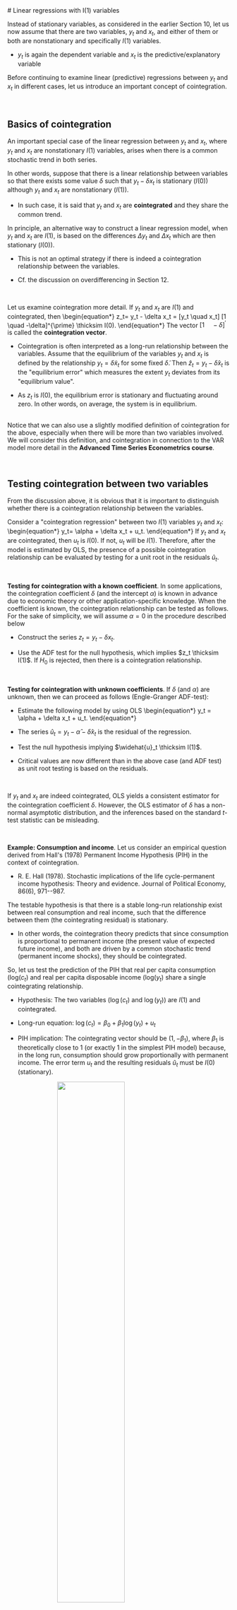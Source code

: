 <div id="part-ch13" class="chapter-title">
# Linear regressions with I(1) variables 
</div>

Instead of stationary variables, as considered in the earlier Section 10, let us now assume that there are two variables, $y_t$ and $x_t$, and either of them or both are nonstationary and specifically $I(1)$ variables. 

- $y_t$ is again the dependent variable and $x_t$ is the predictive/explanatory variable

<!-- - In general, when considering a linear regression model between $y_t$ and $x_t$, the OLS estimator $\widehat{\boldsymbol{\beta}}$ is not generally consistent estimator for the parameter vector. -->

Before continuing to examine linear (predictive) regressions between $y_t$ and $x_t$ in different cases, let us introduce an important concept of cointegration.

&nbsp;

## Basics of cointegration

An important special case of the linear regression between $y_t$ and $x_t$, where $y_t$ and $x_t$ are nonstationary $I(1)$ variables, arises when there is a common stochastic trend in both series. 

In other words, suppose that there is a linear relationship between variables so that there exists some value $\delta$ such that $y_t - \delta x_t$ is stationary ($I(0)$) although $y_t$ and $x_t$ are nonstationary ($I(1)$).

- In such case, it is said that $y_t$ and $x_t$ are **cointegrated** and they share the common trend. 

In principle, an alternative way to construct a linear regression model, when $y_t$ and $x_t$ are $I(1)$, is based on the differences $\Delta y_t$ and $\Delta x_t$ which are then stationary ($I(0)$).

- This is not an optimal strategy if there is indeed a cointegration relationship between the variables.

- Cf. the discussion on overdifferencing in Section 12.

&nbsp;

Let us examine cointegration more detail. If $y_t$ and $x_t$ are $I(1)$ and cointegrated, then 
\begin{equation*}
z_t= y_t - \delta x_t = [y_t \quad x_t] [1 \quad -\delta]^{\prime} \thicksim I(0).
\end{equation*}
The vector $[1 \quad -\delta]^{\prime}$ is called the **cointegration vector**. 

- Cointegration is often interpreted as a long-run relationship between the variables. Assume that the equilibrium of the variables $y_t$ and $x_t$ is defined by the relationship $y_t= \tilde{\delta} x_t$ for some fixed $\tilde{\delta}$. Then $\widehat{z}_t= y_t - \widehat{\delta} x_t$ is the "equilibrium error" which measures the extent $y_t$ deviates from its "equilibrium value". 

- As $z_t$ is $I(0)$, the equilibrium error is stationary and fluctuating around zero. In other words, on average, the system is in equilibrium.  
&nbsp;

Notice that we can also use a slightly modified definition of cointegration for the above, especially when there will be more than two variables involved. We will consider this definition, and cointegration in connection to the VAR model more detail in the **Advanced Time Series Econometrics course**.  
<!-- (Lutkepohl's definition). -->


<!-- [TSEK. Periaatteessa kai seuraavaa määritelmää ei ehkä tarvittaisi tällä kurssilla (JOS VECM-mallia ei esitellä) ja jäisi ATSE:n puolelle. Voi vaan sotkea tilannetta kun muuten yi on nyt esitetty y_t:n ja x_t:n välillä] 

**A slightly modified definition of cointegration** where all the variables are included in vector $\boldsymbol{y}_t = (y_{1t},\ldots, y_{nt})$ (such as both $y_t$ and $x_t$ above): The $I(d)$ process $\boldsymbol{y}_t = (y_{1t},\ldots, y_{nt})$ (where $n$ can be larger than 2 as above) is called **cointegrated** if there is a linear combination $\boldsymbol{\beta}^{\prime} \boldsymbol{y}_t$ with $\boldsymbol{\beta} \neq \boldsymbol{0}$ which is integrated of order less than $d$.

- In a typical case, $\boldsymbol{y}_t \thicksim I(1)$ and hence the `order less than $d$' implies $I(0)$. 

- A consequence of this definition is that if there is just one $I(d)$ component in $y_t$ and all the other components are stable (= $I(0)$), then the vector $\boldsymbol{y}_t$ is $I(d)$ and $\boldsymbol{\beta}^{\prime} \boldsymbol{y}_t$ involves a cointegration relation according to this definition.

-->

&nbsp;


## Testing cointegration between two variables

From the discussion above, it is obvious that it is important to distinguish whether there is a cointegration relationship between the variables. 

Consider a "cointegration regression" between two $I(1)$ variables $y_t$ and $x_t$:
\begin{equation*}
y_t= \alpha + \delta x_t + u_t.
\end{equation*}
If $y_t$ and $x_t$ are cointegrated, then $u_t$ is $I(0)$. If not, $u_t$ will be $I(1)$. Therefore, after the model is estimated by OLS, the presence of a possible cointegration relationship can be evaluated by testing for a unit root in the residuals $\widehat{u}_t$.

&nbsp;

**Testing for cointegration with a known coefficient**. In some applications, the cointegration coefficient $\delta$ (and the intercept $\alpha$) is known in advance due to economic theory or other application-specific knowledge. When the coefficient is known, the cointegration relationship can be tested as follows. For the sake of simplicity, we will assume $\alpha=0$ in the procedure described below

- Construct the series $z_t = y_{t} - \delta x_t$.

- Use the ADF test for the null hypothesis, which implies $z_t \thicksim I(1)$. If $H_0$ is rejected, then there is a cointegration relationship.

&nbsp;

**Testing for cointegration with unknown coefficients**. If $\delta$ (and $\alpha$) are unknown, then we can proceed as follows (Engle-Granger ADF-test):

- Estimate the following model by using OLS
\begin{equation*}
y_t = \alpha + \delta x_t + u_t.
\end{equation*}

- The series $\widehat{u}_t= y_t - \widehat{\alpha} - \widehat{\delta} x_t$ is the residual of the regression.

- Test the null hypothesis implying $\widehat{u}_t \thicksim I(1)$.

- Critical values are now different than in the above case (and ADF test) as unit root testing is based on the residuals.

&nbsp;

If $y_t$ and $x_t$ are indeed cointegrated, OLS yields a consistent estimator for the cointegration coefficient $\delta$. However, the OLS estimator of $\delta$ has a non-normal asymptotic distribution, and the inferences based on the standard $t$-test statistic can be misleading.  

&nbsp;

**Example: Consumption and income**. Let us consider an empirical question derived from Hall's (1978) Permanent Income Hypothesis (PIH) in the context of cointegration. 

- R. E. Hall (1978). Stochastic implications of the life cycle-permanent income hypothesis: Theory and evidence. Journal of Political Economy, 86(6), 971--987.

The testable hypothesis is that there is a stable long-run relationship exist between real consumption and real income, such that the difference between them (the cointegrating residual) is stationary.

- In other words, the cointegration theory predicts that since consumption is proportional to permanent income (the present value of expected future income), and both are driven by a common stochastic trend (permanent income shocks), they should be cointegrated.

<!-- - In other words, one can think that consumption $c_t$ is related to the income $y_t$ so that $c_t=a \, y_t, \, 0 \le a \le 1$. Therefore, it seems reasonable to assume that there is a long-term equilibrium between $c_t$ and $y_t$. If $c_t$ and $y_t$ are now $I(1)$ processes, then there should be a cointegration relationship between the variables. -->

So, let us test the prediction of the PIH that real per capita consumption (log($c_t$) and real per capita disposable income (log($y_t$) share a single cointegrating relationship.

- Hypothesis: The two variables ($\log(c_t)$ and $\log(y_t)$) are $I(1)$ and cointegrated.

- Long-run equation: $\log(c_t) = \beta_0 + \beta_1 \log(y_t) + u_t$ 

- PIH implication: The cointegrating vector should be $(1,-\beta_1)$, where $\beta_1$ is theoretically close to 1 (or exactly 1 in the simplest PIH model) because, in the long run, consumption should grow proportionally with permanent income. The error term $u_t$ and the resulting residuals $\widehat{u}_t$ must be $I(0)$ (stationary).

<img src="PIHdata.png" width="55%" style="display: block; margin: auto;" />
<center>
<span style="color: #0069d9;">Figure: Monthly U.S. data (sample period 1959:1--2025:8) on (log) consumption and income.</span>
</center>

&nbsp;

Check first the unit root hypothesis for the two time series:
```markdown
log(c_t)
Test Statistic: -2.005634 
P-value: 0.595

log(y_t)
Test Statistic: -2.582764 
P-value: 0.289 
```

Estimation result of the cointegration regression:

```markdown
Coefficients:
            Estimate Std. Error t value Pr(>|t|)    
(Intercept) 0.383122   0.044448    8.62 6.29e-16 ***
ln_Y        1.048293   0.004244  246.99  < 2e-16 ***
---
Signif. codes:  0 ‘***’ 0.001 ‘**’ 0.01 ‘*’ 0.05 ‘.’ 0.1 ‘ ’ 1

Residual standard error: 0.02692 on 264 degrees of freedom
Multiple R-squared:  0.9957,	Adjusted R-squared:  0.9957 
F-statistic: 6.1e+04 on 1 and 264 DF,  p-value: < 2.2e-16
```

&nbsp;

Based on the Engle-Granger two-step procedure, the null hypothesis of no cointegration can be rejected at 5\% level (see testing result below).

&nbsp;


<img src="PIH_residuals.png" width="55%" style="display: block; margin: auto;" />
<center>
<span style="color: #0069d9;">Figure: PIH residual time series (from the estimated cointegrated model..</span>
</center>

&nbsp;

```markdown
Test Statistic: -4.561388 
> cat("P-value:", p_val_drift, "\n")
P-value: 0.000197051 
```

&nbsp;


## Linear regressions containing I(1) variables

Recall the linear regression 
\begin{equation*}
y_t= \boldsymbol{x}^{\prime}_t \boldsymbol{\beta} + u_t,
\end{equation*}
and the two assumptions $\mathrm{(i)}$--$\mathrm{(ii)}$ set in the previous section:

- $\mathrm{(i)}$ The error term $u_t$ is serially uncorrelated and uncorrelated with the regressors included in $\boldsymbol{x}_t$.

- $\mathrm{(ii)}$ All the regressors in $\boldsymbol{x}_t$ are either deterministic or stationary random variables.

**Assume now that only $\mathrm{(i)}$ holds**, that is the error term $u_t$ is serially uncorrelated and uncorrelated with the regressors included in $\boldsymbol{x}_t$.

- Even if the model cannot be written in this way, the OLS estimator of the coefficients of the $I(1)$ regressors $\boldsymbol{x}_t$ is consistent. However, its asymptotic distribution is, in general, nonstandard such that usual inference does not apply.

- If the model can be written such that all the parameters of interest are coefficients of mean zero stationary variables, their OLS estimator is consistent and asymptotically normal.

To examine these points more detail, let us consider again the following relatively simple regression model
\begin{equation*} 
y_t= \beta_0 + \beta_1 x_{t-1} + \beta_2 x_{t-2} + u_t, 
\end{equation*} 
where $x_t \thicksim I(1)$. The model can be rewritten as
\begin{equation*} 
y_t= \beta_0 + (\beta_1+\beta_2) x_{t-1} - \beta_2 (x_{t-1} - x_{t-2}) + u_t, 
\end{equation*}
or
\begin{equation*} 
y_t= \beta_0 + \beta_1 (x_{t-1}-x_{t-2}) + (\beta_1 + \beta_2) x_{t-2} + u_t.
\end{equation*}
As $(x_{t-1} - x_{t-2}) \thicksim I(0)$, and hence, standard inference on $\beta_2$ (or $\beta_1$) holds. Therefore, both $\beta_1$ and $\beta_2$ cannot simultaneously be written as coefficients of $I(0)$ variables (unless higher lags are included in the model).

- The OLS estimator of $\beta_1$ and $\beta_2$ is not, in general, jointly asymptotically normal.

- The test statistic on a hypothesis concerning both coefficients (for instance $H_0: \beta_1 = \beta_2$), in general, does not have the usual asymptotic $\chi^2$ distribution.

These remarks are compiled to the next figure. 

<img src="OLSregI1variables2.png" width="80%" style="display: block; margin: auto;" />

&nbsp;

<center>
<span style="color: #0069d9;">Figure: Cheat sheet on inference in OLS regression models with $I(1)$ variables (References: Stock and Watson (1988) and lecture notes by Markku Lanne).</span>
</center>

&nbsp;

Let us continue with linear regression where now also the assumption $\mathrm{(i)}$ does not hold and the dependent variable is $I(1)$.

- If the dependent variable is not cointegrated with any of the regressors, the OLS estimator of the coefficients of the $I(1)$ regressors is inconsistent.

- If the dependent variable is cointegrated with at least one of the regressors, the OLS estimator of the parameters of interest
 
  -  that can be written as coefficients of stationary variables, is inconsistent.

  - that cannot be written as coefficients of stationary variables, is consistent, but not asymptotically normal.


For instance, consider the following regression model:
\begin{equation*}
y_t = \beta_0 + \beta_1 x_{1t} + \beta_2 x_{2t} + u_t, 
\end{equation*}
where all variables are $I(1)$, and $y_t$ and $x_{2t}$ are cointegrated and assumption $\mathrm{(i)}$ does not hold.

- If $x_{1t}$ and $x_{2t}$ are cointegrated such that $(x_{1t} - \gamma x_{2t}) \thicksim ~ I(0)$, the model can be written as
\begin{equation*}
y_t = \beta_0 + \beta_1 (x_{1t} - \gamma x_{2t}) + (\beta_1 \gamma + \beta_2) x_{2t} + u_t,
\end{equation*}
and the OLS estimator of $\beta_1$ is inconsistent.

- If $x_{1t}$ is not cointegrated with $x_{2t}$, $\beta_1$ cannot be written as a coefficient of an $I(0)$ variable, and hence, its OLS estimator is consistent, but not asymptotically normal.

&nbsp;

The complete *cheat sheet* on linear regression with $I(0)$ and $I(1)$ variables is summarized hereby:


<img src="OLSregI1variables.png" width="80%" style="display: block; margin: auto;" />

<center>
<span style="color: #0069d9;">Figure: Complete cheat sheet on inference in OLS regression models with $I(1)$ variables.</span>
</center>

&nbsp;

**A spurious regression** emerges when a statistically significant relationship between two $I(1)$ variables $y_t$ and $x_t$ is found although those are completely unrelated. Assume that a researcher estimates a linear regression
\begin{equation*}
y_t = \beta_0 + \beta_1 x_t + u_t,
\end{equation*}
but assuming wrongly that the variables $y_t$ and $x_t$ are stationary. Instead, they are generated by two independent random walks (i.e., $y_t$ and $x_t$ are $I(1)$ variables)
\begin{eqnarray*}
y_t &=& y_{t-1} + u_{1t}, \quad u_{1t} \thicksim \mathsf{iid}(0, \sigma^2_1) \\
x_t &=& x_{t-1} + u_{2t}, \quad u_{2t} \thicksim \mathsf{iid}(0, \sigma^2_2).
\end{eqnarray*}
This typically leads to the estimation result of the above linear regression characterized by a fairly high $R^2$ (the coefficient of determination), highly autocorrelated residuals $\widehat{u}_t$ and a (highly) statistically significant estimate of $\beta_2$. This result is clearly spurious given that the variables are completely independent!

- Estimation results like this should not be taken seriously.

- The reason is that with $y_t$ and $x_t$ being $I(1)$ variables, the error term $u_t$ will also be $I(1)$, not stationary ($I(0)$). 

Solution to this problem is to include both the lags of $y_t$ and $x_t$ as predictors in the model. In other words, we end up a model
\begin{equation*}
y_t = \beta_0 + \beta_1 x_t + \beta_2 y_{t-1} + \beta_3 x_{t-1} +  u_t.
\end{equation*}
In this case the OLS estimator is consistent. Thus, in general, including lagged values in the regression is sufficient to solve many of the problems associated with possibly spurious regressions.

An example of a spurious regression situation can be replicated with the following program code below in R lab.


&nbsp;

## R Lab

All the R codes considered in this section are compiled in the following link:


<button class="toggle-button toggle-button-r" onclick="toggleCode('r-code14')">R Lab: Cointegration (PIH example)</button>
<div id="r-code14" style="display:none;">

``` r
# Load required libraries
# install.packages(c("quantmod", "tseries")) # Uncomment and run if not installed
library(quantmod)
library(tseries)
library(urca)


# ===============================================
# Fetch and Prepare Data
# ===============================================
# 1. Fetch Data from FRED (Corrected Income Code: DPIC96)
# PCECC96: Real Personal Consumption Expenditures
# DPIC96: Real Disposable Personal Income
# POPTHM: Population (Thousands)
getSymbols(c("PCECC96", "DPIC96", "POPTHM"), src = "FRED")
```

```
## [1] "PCECC96" "DPIC96"  "POPTHM"
```

``` r
# 2. Align and Transform Data (Log, Per Capita, Quarterly)
# Merge series and remove any periods with missing data
data.raw <- na.omit(merge(PCECC96, DPIC96, POPTHM))

# Convert to 'ts' object with quarterly frequency
start.year <- as.numeric(format(index(head(data.raw, 1)), "%Y"))
data.ts <- ts(data.raw, start = start.year, frequency = 4)

# Calculate real, per capita, log-transformed variables
POP_THOUSANDS <- data.ts[, "POPTHM"]
POP <- POP_THOUSANDS * 1000 # Convert from thousands to single units

# Log Per Capita Consumption (ln_C)
ln_C <- log(data.ts[, "PCECC96"] / POP)

# Log Per Capita Income (ln_Y)
ln_Y <- log(data.ts[, "DPIC96"] / POP)



# ===============================================
# Plotting the Variables
# ===============================================

# Set up the plotting window to display all three graphs
par(mfrow=c(3, 1), mar=c(2.5, 4, 2, 2) + 0.1) 

# --- Plot 1: Population ---
plot(POP_THOUSANDS, 
     main = "U.S. Population (POPTHM)",
     ylab = "Population (Thousands)",
     col = "darkgreen", 
     lwd = 2)
# Observation: Population shows a clear deterministic and stochastic trend (non-stationary).

# --- Plot 2: Log Per Capita Real Consumption (ln_C) ---
plot(ln_C, 
     main = "Log Real Per Capita Consumption (ln C)",
     ylab = "ln(Consumption)",
     col = "blue", 
     lwd = 2)
# Observation: ln_C shows a strong upward trend, typical of an I(1) process.

# --- Plot 3: Log Per Capita Real Disposable Income (ln_Y) ---
plot(ln_Y, 
     main = "Log Real Per Capita Disposable Income (ln Y)",
     ylab = "ln(Income)",
     col = "red", 
     lwd = 2)
```

<img src="TSE-ch13_files/figure-html/unnamed-chunk-1-1.png" width="672" />

``` r
# Observation: ln_Y also shows a strong upward trend. Visually, ln_C and ln_Y 
# appear to move together, suggesting a common stochastic trend, a prerequisite for cointegration.

# Reset plot layout
par(mfrow=c(1, 1))

# Optionally, plot the two log series together to visually confirm they share a trend
cat("\n--- Visual Cointegration Check (Overlay) ---\n")
```

```
## 
## --- Visual Cointegration Check (Overlay) ---
```

``` r
plot(ln_C, 
     main = "Log Per Capita Consumption (Blue) vs. Income (Red)", 
     ylab = "Log Value", 
     col = "blue", 
     lwd = 2,
     ylim = range(c(ln_C, ln_Y)))
lines(ln_Y, col = "red", lwd = 2)
legend("topleft", 
       legend = c("ln C (Consumption)", "ln Y (Income)"), 
       col = c("blue", "red"), 
       lwd = 2, 
       bty = "n")
```

<img src="TSE-ch13_files/figure-html/unnamed-chunk-1-2.png" width="672" />

``` r
# ===============================================
# Unit Root Pre-Checks (Confirm I(1) for both)
# ===============================================

# cat("\n--- ADF Test on LOG(Consumption) Levels (ln_C) ---\n")
# print(adf.test(ln_C, k = 4)) # k=4 for quarterly data is a common starting point

# ADF-test: Constant and trend
adf_lags <- 4
cat("\n--- ur.df() | type = 'trend' ---\n")
```

```
## 
## --- ur.df() | type = 'trend' ---
```

``` r
test_ur_trend <- ur.df(ln_C, type = "trend", lags = adf_lags)
stat_trend <- test_ur_trend@teststat[1, 1]
p_val_trend <- punitroot(q = stat_trend, N = length(test_ur_trend@res), trend = "ct")
cat("Test Statistic:", stat_trend, "\n")
```

```
## Test Statistic: -2.005634
```

``` r
cat("P-value:", p_val_trend, "\n")
```

```
## P-value: 0.5951187
```

``` r
#cat("\n--- ADF Test on LOG(Income) Levels (ln_Y) ---\n")
#print(adf.test(ln_Y, k = 4))
# # NOTE: If p-value is > 0.05 for both, the I(1) condition is met to proceed.

# ADF-test: Constant and trend
adf_lags <- 4
cat("\n--- ur.df() | type = 'trend' ---\n")
```

```
## 
## --- ur.df() | type = 'trend' ---
```

``` r
test_ur_trend <- ur.df(ln_Y, type = "trend", lags = adf_lags)
stat_trend <- test_ur_trend@teststat[1, 1]
p_val_trend <- punitroot(q = stat_trend, N = length(test_ur_trend@res), trend = "ct")
cat("Test Statistic:", stat_trend, "\n")
```

```
## Test Statistic: -2.582764
```

``` r
cat("P-value:", p_val_trend, "\n")
```

```
## P-value: 0.2886401
```

``` r
# ===============================================
# The Engle-Granger Cointegration Test
# ===============================================

# Estimate the Long-Run Relationship (The Cointegrating Regression)
# Model: ln_C = alpha + beta * ln_Y + epsilon
cointegrating_regression <- lm(ln_C ~ ln_Y)

cat("\n--- Cointegrating Regression (ln_C ~ ln_Y) ---\n")
```

```
## 
## --- Cointegrating Regression (ln_C ~ ln_Y) ---
```

``` r
print(summary(cointegrating_regression))
```

```
## 
## Call:
## lm(formula = ln_C ~ ln_Y)
## 
## Residuals:
##       Min        1Q    Median        3Q       Max 
## -0.222565 -0.011066  0.001933  0.013846  0.049964 
## 
## Coefficients:
##             Estimate Std. Error t value Pr(>|t|)    
## (Intercept) 0.383122   0.044448    8.62 6.29e-16 ***
## ln_Y        1.048293   0.004244  246.99  < 2e-16 ***
## ---
## Signif. codes:  0 '***' 0.001 '**' 0.01 '*' 0.05 '.' 0.1 ' ' 1
## 
## Residual standard error: 0.02692 on 264 degrees of freedom
## Multiple R-squared:  0.9957,	Adjusted R-squared:  0.9957 
## F-statistic: 6.1e+04 on 1 and 264 DF,  p-value: < 2.2e-16
```

``` r
# Extract the residual series (the potential long-run equilibrium error)
resids <- ts(residuals(cointegrating_regression), start = start.year, frequency = 4)

# Plot the residuals (to visually check for stationarity)
# The time indexing (year and quarters) is correctly inherited from the 'ln_C' and 'ln_Y' ts objects
plot(resids, 
     main = "Residuals from cointegrating regression (Engle-Granger residual)", 
     ylab = "Residual", 
     xlab = "Time", 
     type="l",
     col = "purple",
     lwd = 2)
abline(h = 0, col = "gray", lty = 2)
```

<img src="TSE-ch13_files/figure-html/unnamed-chunk-1-3.png" width="672" />

``` r
# Observation: If the series appears mean-reverting around zero, it visually supports stationarity (I(0)).


# 3b. Test the Residuals for Stationarity (The Cointegration Test)
# Null Hypothesis (H0): Residuals are Non-Stationary (No cointegration)
# Alternative (HA): Residuals are Stationary (Cointegration exists)


# Case 2: Constant (drift) only
cat("\n--- ur.df() | type = 'drift' ---\n")
```

```
## 
## --- ur.df() | type = 'drift' ---
```

``` r
test_ur_drift <- ur.df(resids, type = "drift", lags = adf_lags)
stat_drift <- test_ur_drift@teststat[1, 1]
p_val_drift <- punitroot(q = stat_drift, N = length(test_ur_drift@res), trend = "c")
cat("Test Statistic:", stat_drift, "\n")
```

```
## Test Statistic: -4.561388
```

``` r
cat("P-value:", p_val_drift, "\n")
```

```
## P-value: 0.000197051
```
</div>


<button class="toggle-button toggle-button-r" onclick="toggleCode('r-code15')">R Lab: Spurious regression simulation</button>
<div id="r-code15" style="display:none;">

``` r
# Spurious regression

# Setup: Set length (T) and simulate innovations (epsilon)
T <- 500
set.seed(42) # For reproducibility
epsilon_1 <- rnorm(T)
epsilon_2 <- rnorm(T)

# 1. Simulate two independent Random Walks (I(1) processes)
# Cumulative sum creates the random walk (y_t = y_{t-1} + epsilon_t)
y <- cumsum(epsilon_1)
x <- cumsum(epsilon_2)

# Optional: Plot the random walks (to show non-stationarity)
# par(mfrow=c(2, 1))
# plot(y, type="l", main="Random Walk y")
# plot(x, type="l", main="Random Walk x")
# par(mfrow=c(1, 1))

# 2. Estimate Spurious Regression (y on x)
estim_model <- lm(y ~ x)
print("--- Spurious Regression Summary (y ~ x) ---")
```

```
## [1] "--- Spurious Regression Summary (y ~ x) ---"
```

``` r
summary(estim_model)
```

```
## 
## Call:
## lm(formula = y ~ x)
## 
## Residuals:
##      Min       1Q   Median       3Q      Max 
## -10.7504  -2.9024  -0.0052   3.0015  11.1311 
## 
## Coefficients:
##             Estimate Std. Error t value Pr(>|t|)    
## (Intercept) -1.91838    0.24019  -7.987 9.66e-15 ***
## x            0.28525    0.01399  20.394  < 2e-16 ***
## ---
## Signif. codes:  0 '***' 0.001 '**' 0.01 '*' 0.05 '.' 0.1 ' ' 1
## 
## Residual standard error: 3.974 on 498 degrees of freedom
## Multiple R-squared:  0.4551,	Adjusted R-squared:  0.454 
## F-statistic: 415.9 on 1 and 498 DF,  p-value: < 2.2e-16
```

``` r
# 3. Analyze Spurious Regression Residuals (should look non-stationary/autocorrelated)
resid_1 <- resid(estim_model)
print("--- ACF of Spurious Regression Residuals ---")
```

```
## [1] "--- ACF of Spurious Regression Residuals ---"
```

``` r
acf(resid_1, main="ACF of Spurious Regression Residuals") 
```

<img src="TSE-ch13_files/figure-html/unnamed-chunk-2-1.png" width="672" />

``` r
# 4. Optional: Augmented Regression (with lags)
# Prepare lagged variables (removes the first observation)
y_lag1 <- y[1:(T-1)]
x_lag1 <- x[1:(T-1)]
y_t <- y[2:T]
x_t <- x[2:T]

estim_model_2 <- lm(y_t ~ x_t + x_lag1 + y_lag1)
print("--- Augmented Regression Summary (y_t ~ x_t + x_{t-1} + y_{t-1}) ---")
```

```
## [1] "--- Augmented Regression Summary (y_t ~ x_t + x_{t-1} + y_{t-1}) ---"
```

``` r
summary(estim_model_2)
```

```
## 
## Call:
## lm(formula = y_t ~ x_t + x_lag1 + y_lag1)
## 
## Residuals:
##      Min       1Q   Median       3Q      Max 
## -2.91745 -0.63821  0.01122  0.66164  2.98589 
## 
## Coefficients:
##              Estimate Std. Error t value Pr(>|t|)    
## (Intercept) -0.089030   0.062250  -1.430    0.153    
## x_t         -0.007609   0.042138  -0.181    0.857    
## x_lag1       0.013689   0.042090   0.325    0.745    
## y_lag1       0.975694   0.011006  88.648   <2e-16 ***
## ---
## Signif. codes:  0 '***' 0.001 '**' 0.01 '*' 0.05 '.' 0.1 ' ' 1
## 
## Residual standard error: 0.9692 on 495 degrees of freedom
## Multiple R-squared:  0.9677,	Adjusted R-squared:  0.9675 
## F-statistic:  4943 on 3 and 495 DF,  p-value: < 2.2e-16
```

``` r
resid_2 <- resid(estim_model_2)
print("--- ACF of Spurious Regression Residuals With Lags ---")
```

```
## [1] "--- ACF of Spurious Regression Residuals With Lags ---"
```

``` r
acf(resid_2, main="ACF of Spurious Regression Residuals") 
```

<img src="TSE-ch13_files/figure-html/unnamed-chunk-2-2.png" width="672" />
</div>

